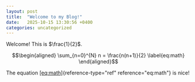 ```yaml
---
layout: post
title:  "Welcome to my Blog!"
date:   2025-10-15 13:30:56 +0400
categories: uncategorized
---
```


Welcome! This is $\frac{1}{2}$.

$$\begin{aligned}
    \sum_{n=0}^{N} n = \frac{n(n+1)}{2}
    \label{eq:math}
\end{aligned}$$

The equation [\[eq:math\]](#eq:math){reference-type="ref"
reference="eq:math"} is nice!
